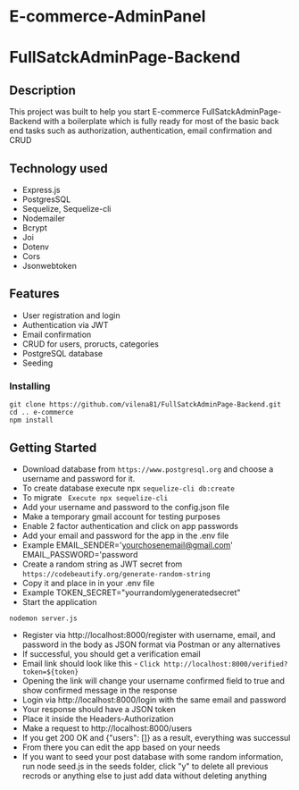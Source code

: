 # E-commerce-AdminPanel

# FullSatckAdminPage-Backend

## Description

This project was built to help you start E-commerce FullSatckAdminPage-Backend  with a boilerplate which is fully ready for most of the basic back end tasks such as authorization, authentication, email confirmation and CRUD

## Technology used
* Express.js
* PostgresSQL
* Sequelize, Sequelize-cli
* Nodemailer
* Bcrypt
* Joi
* Dotenv
* Cors
* Jsonwebtoken

## Features

* User registration and login
* Authentication via JWT
* Email confirmation
* CRUD for users, proructs, categories
* PostgreSQL database
* Seeding

### Installing

```
git clone https://github.com/vilena81/FullSatckAdminPage-Backend.git
cd .. e-commerce
npm install
```

## Getting Started

* Download database from `https://www.postgresql.org` and choose a username and password for it. 
* To create database execute npx `sequelize-cli db:create`
* To migrate 
``` Execute npx sequelize-cli```
* Add your username and password to the config.json file
* Make a temporary gmail account for testing purposes
* Enable 2 factor authentication and click on app passwords 
* Add your email and password for the app in the .env file
* Example
EMAIL_SENDER='yourchosenemail@gmail.com'
EMAIL_PASSWORD='password
* Create a random string as JWT secret from ```https://codebeautify.org/generate-random-string```
* Copy it and place in in your .env file
* Example
TOKEN_SECRET="yourrandomlygeneratedsecret"
* Start the application
```
nodemon server.js
```
* Register via http://localhost:8000/register with username, email, and password in the body as JSON format via Postman or any alternatives
* If successful, you should get a verification email
* Email link should look like this - `Click http://localhost:8000/verified?token=${token}`
* Opening the link will change your username confirmed field to true and show confirmed message in the response
* Login via http://localhost:8000/login with the same email and password
* Your response should have a JSON token
* Place it inside the Headers-Authorization 
* Make a request to http://localhost:8000/users
* If you get 200 OK and {"users": []} as a result, everything was successul
* From there you can edit the app based on your needs
* If you want to seed your post database with some random information, run node seed.js in the seeds folder, click "y" to delete all previous recrods or anything else to just add data without deleting anything

